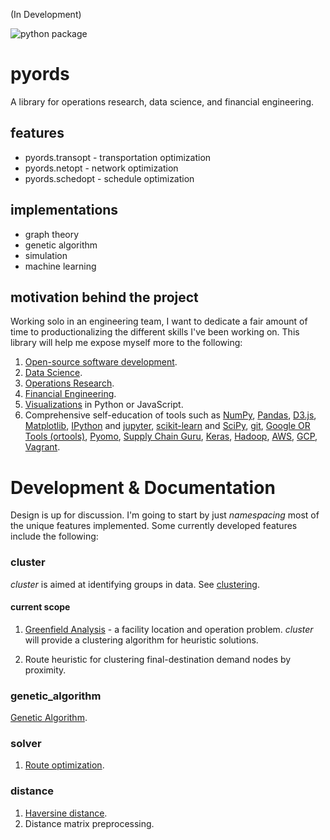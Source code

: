 (In Development)

![python package](https://github.com/christopherpryer/pyords/workflows/Python%20package/badge.svg)

# pyords
A library for operations research, data science, and financial engineering.

## features

- pyords.transopt - transportation optimization
- pyords.netopt - network optimization
- pyords.schedopt - schedule optimization

## implementations

- graph theory
- genetic algorithm
- simulation
- machine learning

## motivation behind the project
Working solo in an engineering team, I want to dedicate a fair amount of time to productionalizing the different skills I've been working on. This library will help me expose myself more to the following:

1. [Open-source software development](https://en.wikipedia.org/wiki/Open-source_software_development).
2. [Data Science](https://en.wikipedia.org/wiki/Data_science).
3. [Operations Research](https://en.wikipedia.org/wiki/Operations_research).
4. [Financial Engineering](https://en.wikipedia.org/wiki/Financial_engineering).
5. [Visualizations](https://en.wikipedia.org/wiki/Data_visualization) in Python
or JavaScript.
6. Comprehensive self-education of tools such as [NumPy](https://en.wikipedia.org/wiki/NumPy),
[Pandas](https://en.wikipedia.org/wiki/Pandas_(software)),
[D3.js](https://en.wikipedia.org/wiki/D3.js),
[Matplotlib](https://en.wikipedia.org/wiki/Matplotlib),
[IPython](https://en.wikipedia.org/wiki/IPython) and [jupyter](https://en.wikipedia.org/wiki/Project_Jupyter),
[scikit-learn](https://en.wikipedia.org/wiki/Scikit-learn) and [SciPy](https://en.wikipedia.org/wiki/SciPy),
[git](https://en.wikipedia.org/wiki/Git),
[Google OR Tools (ortools)](https://developers.google.com/optimization/),
[Pyomo](https://en.wikipedia.org/wiki/Pyomo),
[Supply Chain Guru](https://www.llamasoft.com/products/design/supply-chain-guru/),
[Keras](https://en.wikipedia.org/wiki/Keras), [Hadoop](https://en.wikipedia.org/wiki/Apache_Hadoop),
[AWS](https://en.wikipedia.org/wiki/Amazon_Web_Services),
[GCP](https://en.wikipedia.org/wiki/Google_Cloud_Platform), [Vagrant](https://www.vagrantup.com/).

# Development & Documentation
Design is up for discussion. I'm going to start by just *namespacing* most of the unique features implemented. Some currently developed features include the following:

### cluster
*cluster* is aimed at identifying groups in data. See
[clustering](https://en.wikipedia.org/wiki/Cluster_analysis).

#### current scope

1. [Greenfield Analysis](http://supplychaindetective.com/2017/08/12/network-strategy-part-1-greenfield-analysis/) -
a facility location and operation problem. *cluster* will provide a clustering
algorithm for heuristic solutions.

2. Route heuristic for clustering final-destination demand nodes by proximity.

### genetic_algorithm
[Genetic Algorithm](https://en.wikipedia.org/wiki/Genetic_algorithm).

### solver
1. [Route optimization](https://en.wikipedia.org/wiki/Vehicle_routing_problem).

### distance
1. [Haversine distance](https://en.wikipedia.org/wiki/Haversine_formula).
2. Distance matrix preprocessing.
